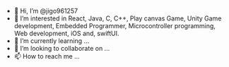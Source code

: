 - 👋 Hi, I’m @jigo961257
- 👀 I’m interested in React, Java, C, C++, Play canvas Game, Unity Game development, Embedded Programmer, Microcontroller programming, Web development, iOS and, swiftUI.
- 🌱 I’m currently learning ...
- 💞️ I’m looking to collaborate on ...
- 📫 How to reach me ...

<!---
jigo961257/jigo961257 is a ✨ special ✨ repository because its `README.md` (this file) appears on your GitHub profile.
You can click the Preview link to take a look at your changes.
--->
